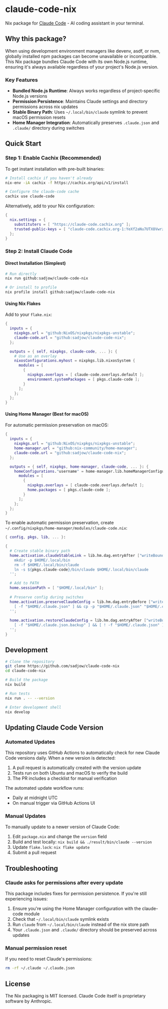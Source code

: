 # claude-code-nix

Nix package for [Claude Code](https://claude.ai/code) - AI coding assistant in your terminal.

## Why this package?

When using development environment managers like devenv, asdf, or nvm, globally installed npm packages can become unavailable or incompatible. This Nix package bundles Claude Code with its own Node.js runtime, ensuring it's always available regardless of your project's Node.js version.

### Key Features

- **Bundled Node.js Runtime**: Always works regardless of project-specific Node.js versions
- **Permission Persistence**: Maintains Claude settings and directory permissions across nix updates
- **Stable Binary Path**: Uses `~/.local/bin/claude` symlink to prevent macOS permission resets
- **Home Manager Integration**: Automatically preserves `.claude.json` and `.claude/` directory during switches

## Quick Start

### Step 1: Enable Cachix (Recommended)

To get instant installation with pre-built binaries:

```bash
# Install cachix if you haven't already
nix-env -iA cachix -f https://cachix.org/api/v1/install

# Configure the claude-code cache
cachix use claude-code
```

Alternatively, add to your Nix configuration:

```nix
{
  nix.settings = {
    substituters = [ "https://claude-code.cachix.org" ];
    trusted-public-keys = [ "claude-code.cachix.org-1:YeXf2aNu7UTX8Vwrze0za1WEDS+4DuI2kVeWEE4fsRk=" ];
  };
}
```

### Step 2: Install Claude Code

#### Direct Installation (Simplest)

```bash
# Run directly
nix run github:sadjow/claude-code-nix

# Or install to profile
nix profile install github:sadjow/claude-code-nix
```

#### Using Nix Flakes

Add to your `flake.nix`:

```nix
{
  inputs = {
    nixpkgs.url = "github:NixOS/nixpkgs/nixpkgs-unstable";
    claude-code.url = "github:sadjow/claude-code-nix";
  };

  outputs = { self, nixpkgs, claude-code, ... }: {
    # Use as an overlay
    nixosConfigurations.myhost = nixpkgs.lib.nixosSystem {
      modules = [
        {
          nixpkgs.overlays = [ claude-code.overlays.default ];
          environment.systemPackages = [ pkgs.claude-code ];
        }
      ];
    };
  };
}
```

#### Using Home Manager (Best for macOS)

For automatic permission preservation on macOS:

```nix
{
  inputs = {
    nixpkgs.url = "github:NixOS/nixpkgs/nixpkgs-unstable";
    home-manager.url = "github:nix-community/home-manager";
    claude-code.url = "github:sadjow/claude-code-nix";
  };

  outputs = { self, nixpkgs, home-manager, claude-code, ... }: {
    homeConfigurations."username" = home-manager.lib.homeManagerConfiguration {
      modules = [
        {
          nixpkgs.overlays = [ claude-code.overlays.default ];
          home.packages = [ pkgs.claude-code ];
        }
      ];
    };
  };
}
```

To enable automatic permission preservation, create `~/.config/nixpkgs/home-manager/modules/claude-code.nix`:

```nix
{ config, pkgs, lib, ... }:

{
  # Create stable binary path
  home.activation.claudeStableLink = lib.hm.dag.entryAfter ["writeBoundary"] ''
    mkdir -p $HOME/.local/bin
    rm -f $HOME/.local/bin/claude
    ln -s ${pkgs.claude-code}/bin/claude $HOME/.local/bin/claude
  '';

  # Add to PATH
  home.sessionPath = [ "$HOME/.local/bin" ];
  
  # Preserve config during switches
  home.activation.preserveClaudeConfig = lib.hm.dag.entryBefore ["writeBoundary"] ''
    [ -f "$HOME/.claude.json" ] && cp -p "$HOME/.claude.json" "$HOME/.claude.json.backup" || true
  '';
  
  home.activation.restoreClaudeConfig = lib.hm.dag.entryAfter ["writeBoundary"] ''
    [ -f "$HOME/.claude.json.backup" ] && [ ! -f "$HOME/.claude.json" ] && cp -p "$HOME/.claude.json.backup" "$HOME/.claude.json" || true
  '';
}
```

## Development

```bash
# Clone the repository
git clone https://github.com/sadjow/claude-code-nix
cd claude-code-nix

# Build the package
nix build

# Run tests
nix run . -- --version

# Enter development shell
nix develop
```

## Updating Claude Code Version

### Automated Updates

This repository uses GitHub Actions to automatically check for new Claude Code versions daily. When a new version is detected:

1. A pull request is automatically created with the version update
2. Tests run on both Ubuntu and macOS to verify the build
3. The PR includes a checklist for manual verification

The automated update workflow runs:
- Daily at midnight UTC
- On manual trigger via GitHub Actions UI

### Manual Updates

To manually update to a newer version of Claude Code:

1. Edit `package.nix` and change the `version` field
2. Build and test locally: `nix build && ./result/bin/claude --version`
3. Update `flake.lock`: `nix flake update`
4. Submit a pull request

## Troubleshooting

### Claude asks for permissions after every update

This package includes fixes for permission persistence. If you're still experiencing issues:

1. Ensure you're using the Home Manager configuration with the claude-code module
2. Check that `~/.local/bin/claude` symlink exists
3. Run `claude` from `~/.local/bin/claude` instead of the nix store path
4. Your `.claude.json` and `.claude/` directory should be preserved across updates

### Manual permission reset

If you need to reset Claude's permissions:

```bash
rm -rf ~/.claude ~/.claude.json
```

## License

The Nix packaging is MIT licensed. Claude Code itself is proprietary software by Anthropic.